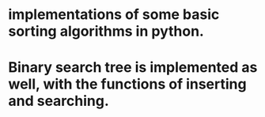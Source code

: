 # implementations of some basic sorting algorithms in python.
# Binary search tree is implemented as well, with the functions of inserting and searching.

